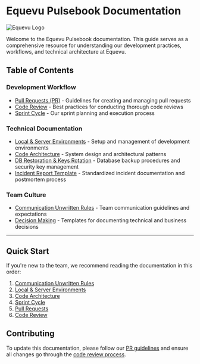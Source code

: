 # Equevu Pulsebook Documentation

![Equevu Logo](https://equevu.com/wp-content/uploads/2024/09/Equevu.svg)

Welcome to the Equevu Pulsebook documentation. This guide serves as a comprehensive resource for understanding our development practices, workflows, and technical architecture at Equevu.

## Table of Contents

### Development Workflow
- [Pull Requests (PR)](./PR.md) - Guidelines for creating and managing pull requests
- [Code Review](./code-review.md) - Best practices for conducting thorough code reviews
- [Sprint Cycle](./sprint-cycle.md) - Our sprint planning and execution process

### Technical Documentation
- [Local & Server Environments](./environments.md) - Setup and management of development environments
- [Code Architecture](./architecture.md) - System design and architectural patterns
- [DB Restoration & Keys Rotation](./db-restoration.md) - Database backup procedures and security key management
- [Incident Report Template](./incident-report.md) - Standardized incident documentation and postmortem process

### Team Culture
- [Communication Unwritten Rules](./communication.md) - Team communication guidelines and expectations
- [Decision Making](./decision-making.md) - Templates for documenting technical and business decisions

---

## Quick Start

If you're new to the team, we recommend reading the documentation in this order:
1. [Communication Unwritten Rules](./communication.md)
2. [Local & Server Environments](./environments.md)
3. [Code Architecture](./architecture.md)
4. [Sprint Cycle](./sprint-cycle.md)
5. [Pull Requests](./PR.md)
6. [Code Review](./code-review.md)

## Contributing

To update this documentation, please follow our [PR guidelines](./PR.md) and ensure all changes go through the [code review process](./code-review.md).